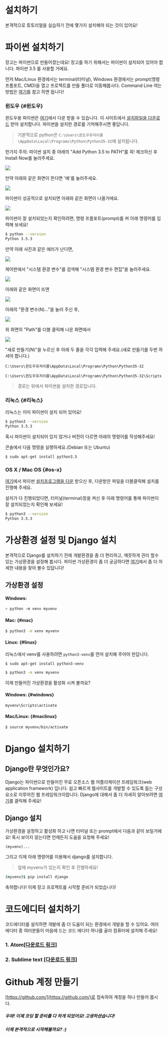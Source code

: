 # 설치하기

본격적으로 튜토리얼을 실습하기 전에 몇가지 설치해야 되는 것이 있어요!

# 파이썬 설치하기

장고는 파이썬으로 만들어졌는데요! 장고를 하기 위해서는 파이썬이 설치되어 있어야 합니다. 파이썬 3.5 를 사용할 거에요.

먼저 Mac/Linux 환경에서는 terminal\(터미널\), Windows 환경에서는 prompt\(명령 프롬포트, CMD\)을 열고 프로젝트를 만들 폴더로 이동해봅시다. Command Line 여는 방법은 [여기](https://tutorial.djangogirls.org/ko/intro_to_command_line/#커맨드-라인-열기)를 참고 하면 됩니다!

### 윈도우 {#윈도우}

윈도우용 파이썬은 [여기](https://www.python.org/downloads/release/python-353/)에서 다운 받을 수 있습니다.  이 사이트에서 [설치파일을 다운로드](https://www.python.org/ftp/python/3.5.3/python-3.5.3.exe) 받아 설치합니다. 파이썬을 설치한 경로를 기억해주시면 좋답니다.

> 기본적으로 python은 `C:\Users\윈도우유저이름\AppData\Local\Programs\Python\Python35-32`에 설치됩니다.

한가지 주의: 파이썬 설치 중 아래의 "Add Python 3.5 to PATH"를 꼭! 체크하신 후 Install Now를 눌러주세요.

![](https://www.dropbox.com/s/oi3i8d7dxl7l6nm/%EC%8A%A4%ED%81%AC%EB%A6%B0%EC%83%B7%202017-02-23%2020.13.35.png?dl=1)

만약 아래와 같은 화면이 뜬다면 '예'를 눌러주세요.

![](https://www.dropbox.com/s/loxaxfk0wr7ka2f/%EC%8A%A4%ED%81%AC%EB%A6%B0%EC%83%B7%202017-02-23%2020.16.56.png?dl=1)

파이썬이 성공적으로 설치되면 아래와 같은 화면이 나올거에요.

![](https://www.dropbox.com/s/9miyxofq94ftjdy/%EC%8A%A4%ED%81%AC%EB%A6%B0%EC%83%B7%202017-02-23%2020.17.55.png?dl=1)

파이썬이 잘 설치되었는지 확인하려면, 명령 프롬포트\(prompt\)를 켜 아래 명령어를 입력해 보세요!

```bash
$ python --version
Python 3.5.3
```

만약 아래 사진과 같은 에러가 난다면,

![](https://www.dropbox.com/s/9cribp2hnpikipi/%EC%8A%A4%ED%81%AC%EB%A6%B0%EC%83%B7%202017-02-23%2020.24.00.png?dl=1)

제어판에서 "시스템 환경 변수"를 검색해 "시스템 환경 변수 편집"을 눌러주세요.

![](https://www.dropbox.com/s/iebgr1hspfa8bta/%EC%8A%A4%ED%81%AC%EB%A6%B0%EC%83%B7%202017-02-23%2020.28.28.png?dl=1)

아래와 같은 화면이 뜨면

![](https://www.dropbox.com/s/gcn6yvw9761ldpu/%EC%8A%A4%ED%81%AC%EB%A6%B0%EC%83%B7%202017-02-23%2020.28.59.png?dl=1)

아래의 "환경 변수\(N\)..."을 눌러 주신 후,

![](https://www.dropbox.com/s/aw422rg4m9wpj3f/%EC%8A%A4%ED%81%AC%EB%A6%B0%EC%83%B7%202017-02-23%2020.30.17.png?dl=1)

위 화면의 "Path"를 더블 클릭해 나온 화면에서

![](https://www.dropbox.com/s/745q16o9y5r6oae/%EC%8A%A4%ED%81%AC%EB%A6%B0%EC%83%B7%202017-02-23%2020.31.12.png?dl=1)

"새로 만들기\(N\)"을 누르신 후 아래 두 줄을 각각 입력해 주세요.\(새로 만들기를 두번 하셔야 합니다.\)

`C:\Users\윈도우유저이름\AppData\Local\Programs\Python\Python35-32`

`C:\Users\윈도우유저이름\AppData\Local\Programs\Python\Python35-32\Scripts`

> 경로는 위에서 파이썬을 설치한 경로입니다.

### 리눅스 {#리눅스}

리눅스는 이미 파이썬이 설치 되어 있어요!

```bash
$ python3 --version
Python 3.5.3
```

혹시 파이썬이 설치되어 있지 않거나 버전이 다르면 아래의 명령어를 작성해주세요!

콘솔에서 다음 명령을 실행하세요.\(Debian 또는 Ubuntu\)

```bash
$ sudo apt-get install python3.5
```

### OS X / Mac OS {#os-x}

[여기](https://www.python.org/downloads/release/python-353/)에서 파이썬 [설치프로그램을 다운](https://www.python.org/ftp/python/3.5.3/python-3.5.3-macosx10.6.pkg) 받으신 후, 다운받은 파일을 더블클릭해 설치를 진행해 주세요.

설치가 다 진행되었다면, 터미널\(terminal\)창을 켜신 후 아래 명령어를 통해 파이썬이 잘 설치되었는지 확인해 보세요!

```bash
$ python3 --version
Python 3.5.3
```

# 가상환경 설정 및 Django 설치

본격적으로 Django를 설치하기 전에 개발환경을 좀 더 편리하고, 깨끗하게 관리 할수 있는 가상환경을 설정해 봅시다. 파이썬 가상환경이 좀 더 궁금하다면 [여기](https://tutorial.djangogirls.org/ko/installation/#가상-환경)에서 좀 더 자세한 내용을 찾아 볼수 있답니다!

## 가상환경 설정

#### Windows:

```bash
> python -m venv myvenv
```

#### Mac: {#mac}

```bash
$ python3 -m venv myvenv
```

#### Linux: {#linux}

리눅스에서 venv를 사용하려면 `python3-venv`를 먼저 설치해 주어야 한답니다.

```bash
$ sudo apt-get install python3-venv
```

```bash
$ python3 -m venv myvenv
```

이제 만들어진 가상환경을 활성화 시켜 볼까요?

#### Windows: {#windows}

```
myvenv\Scripts\activate
```

#### Mac/Linux: {#maclinux}

```bash
$ source myvenv/bin/activate
```

# Django 설치하기

## Django란 무엇인가요?

Django는 파이썬으로 만들어진 무료 오픈소스 웹 어플리케이션 프레임워크\(web application framework\) 입니다. 쉽고 빠르게 웹사이트를 개발할 수 있도록 돕는 구성요소로 이루어진 웹 프레임워크이랍니다. Django에 대해서 좀 더 자세히 알아보려면 [여기](https://tutorial.djangogirls.org/ko/django/)를 클릭해 주세요!

## Django 설치

가상환경을 설정하고 활성화 하고 나면 터미널 또는 prompt에서 다음과 같이 보일거에요! 혹시 보이지 않는다면 언제든지 도움을 요청해 주세요!

```
(myvenv)...
```

그리고 이제 아래 명령어를 이용해서 django를 설치합니다.

> 앞에 myvenv가 있는지 확인 후 진행하세요!

```bash
(myvenv)$ pip install django
```

축하합니다! 이제 장고 프로젝트를 시작할 준비가 되었습니다!

# 코드에디터 설치하기

코드에디터를 설치하면 개발에 좀 더 도움이 되는 환경에서 개발을 할 수 있어요. 여러 에디터 중 여러분들이 마음에 드는 코드 에디터 하나를 골라 컴퓨터에 설치해 주세요!

### 1. Atom[\[다운로드 링크\]](https://atom.io/)

### 2. Sublime text [\[다운로드 링크\]](https://www.sublimetext.com/3)

# Github 계정 만들기

[https://github.com/](https://github.com/)로 접속하여 계정을 하나 만들어 봅시다.

##### 우와! 이제 코딩 할 준비를 다 하게 되었어요! 고생하셨습니다!

##### 이제 본격적으로 시작해볼까요? :\)



